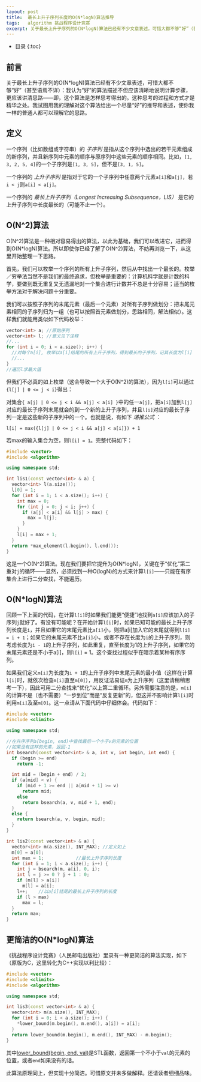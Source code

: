```yaml
---
layout: post
title:  最长上升子序列长度的O(N*logN)算法推导
tags:   algorithm 挑战程序设计竞赛
excerpt: 关于最长上升子序列的O(N*logN)算法已经有不少文章表述，可惜大都不够“好”（甚至语焉不详）：我认为“好”的算法描述不但应该清晰地说明计算步骤，更应该讲清思路——即，这个算法是怎样思考得出的。这种思考的过程和方式才是精华之处。我试图用我的理解对这个算法给出一个尽量“好”的推导和表述，使你我一样的普通人都可以理解它的思路。
---
```

* 目录
{:toc}

## 前言
关于最长上升子序列的O(N*logN)算法已经有不少文章表述，可惜大都不够“好”（甚至语焉不详）：我认为“好”的算法描述不但应该清晰地说明计算步骤，更应该讲清思路——即，这个算法是怎样思考得出的。这种思考的过程和方式才是精华之处。我试图用我的理解对这个算法给出一个尽量“好”的推导和表述，使你我一样的普通人都可以理解它的思路。

## 定义
一个序列（比如数组或字符串）的 _子序列_ 是指从这个序列中选出的若干元素组成的新序列，并且新序列中元素的顺序与原序列中这些元素的顺序相同。比如，`[1, 3, 2, 5, 4]`的一个子序列是`[1, 3, 5]`，但不是`[3, 1, 5]`。

一个序列的 _上升子序列_ 是指对于它的一个子序列中任意两个元素`a[i]`和`a[j]`，若`i < j`则`a[i] < a[j]`。

一个序列的 _最长上升子序列（Longest Increasing Subsequence，LIS）_ 是它的上升子序列中长度最长的（可能不止一个）。

## O(N^2)算法
O(N^2)算法是一种相对容易得出的算法，以此为基础，我们可以改进它，进而得到O(N*logN)算法。所以即使你已经了解了O(N^2)算法，不妨再浏览一下，从这里开始整理一下思路。

首先，我们可以枚举一个序列的所有上升子序列，然后从中找出一个最长的。枚举／穷举法当然不是我们的最终追求，但枚举是重要的：计算机科学就是计数的科学，要做到既无重复又无遗漏地对一个集合进行计数并不总是十分容易；适当的枚举方法对于解决问题十分重要。

我们可以按照子序列的末尾元素（最后一个元素）对所有子序列做划分：把末尾元素相同的子序列归为一组（也可以按照首元素做划分，思路相同，解法相似）。这样我们就能用类似如下代码枚举：

```cpp
vector<int> a; //原始序列
vector<int> l; //意义见下注释
//...
for (int i = 0; i < a.size(); i++) {
  //对每个a[i], 枚举以a[i]结尾的所有上升子序列，得到最长的子序列，记其长度为l[i]
  //...
}
//遍历l求最大值
```

但我们不必真的如上枚举（这会导致一个大于O(N^2)的算法），因为`l[i]`可以通过`{l[j] | 0 <= j < i}`得出：

对集合`{ a[j] | 0 <= j < i && a[j] < a[i] }`中的任一`a[j]`，把`a[i]`加到`l[j]`对应的最长子序列末尾就会的到一个新的上升子序列，并且`l[i]`对应的最长子序列一定是这些新的子序列中的一个。也就是说，有如下 _递推公式_ ：

`l[i] = max({l[j] | 0 <= j < i && a[j] < a[i]}) + 1`

若max的输入集合为空，则`l[i] = 1`。完整代码如下：

```cpp
#include <vector>
#include <algorithm>

using namespace std;

int lis1(const vector<int> & a) {
  vector<int> l(a.size());
  l[0] = 1;
  for (int i = 1; i < a.size(); i++) {
    int max = 0;
    for (int j = 0; j < i; j++) {
      if (a[j] < a[i] && l[j] > max) {
        max = l[j];
      }
    }
    l[i] = max + 1;
  }
  return *max_element(l.begin(), l.end());
}
```

这是一个O(N^2)算法。现在我们要把它提升为O(N*logN)，关键在于“优化”第二重对`j`的循环——显然，必须找到一种O(logN)的方式来计算`l[i]`——只能在有序集合上进行二分查找，不能遍历。

## O(N*logN)算法
回顾一下上面的代码，在计算`l[i]`时如果我们能更“便捷”地找到`a[i]`应该加入的子序列`j`就好了。有没有可能呢？在开始计算`l[i]`时，如果已知可能的最长上升子序列长度是`i`，并且如果它的末尾元素比`a[i]`小，则把a[i]加入它的末尾就得到`l[i] = i + 1`；如果它的末尾元素不比`a[i]`小，或者不存在长度为`i`的上升子序列，则考虑长度为`i - 1`的上升子序列，如此重复，直至长度为1的上升子序列，如果它的末尾元素还是不小于a[i]，则`l[i]` = 1。这个查找过程似乎在暗示着某种有序序列。

如果我们定义`m[i]`为长度为`i + 1`的上升子序列中末尾元素的最小值（这样在计算`l[i]`时，就依次检查`m[i]`直至`m[0]`），用反证法易证`m`为上升序列（这里请稍稍思考一下），因此可用二分查找来“优化”以上第二重循环。另外需要注意的是，`m[i]`的计算不是（也不需要）“一步到位”而是“反复更新”的，但这并不影响计算`l[i]`时利用`m[i]`及至`m[0]`。这一点请从下面代码中仔细体会。代码如下：

```cpp
#include <vector>
#include <climits>

using namespace std;

//在升序序列a[begin, end)中查找最后一个小于v的元素的位置
//如果没有这样的元素，返回-1
int bsearch(const vector<int> & a, int v, int begin, int end) {
  if (begin >= end)
    return -1;

  int mid = (begin + end) / 2;
  if (a[mid] < v) {
    if (mid + 1 >= end || a[mid + 1] >= v)
      return mid;
    else
      return bsearch(a, v, mid + 1, end);
  }
  else {
    return bsearch(a, v, begin, mid);
  }
}

int lis2(const vector<int> & a) {
  vector<int> m(a.size(), INT_MAX); //定义如上
  m[0] = a[0];
  int max = 1;            //最长上升子序列长度
  for (int i = 1; i < a.size(); i++) {
    int j = bsearch(m, a[i], 0, i);
    int l = j >= 0 ? j + 1 : 0;
    if (m[l] > a[i])
      m[l] = a[i];
    l++;    //以a[i]结尾的最长上升子序列的长度
    if (l > max)
      max = l;
  }
  return max;
}
```

## 更简洁的O(N*logN)算法
《挑战程序设计竞赛》（人民邮电出版社）里录有一种更简洁的算法实现，如下（原版为C，这里转化为C++实现以利比较）：

```cpp
#include <vector>
#include <climits>
#include <algorithm>

using namespace std;

int lis3(const vector<int> & a) {
  vector<int> m(a.size(), INT_MAX);
  for (int i = 0; i < a.size(); i++) {
    *lower_bound(m.begin(), m.end(), a[i]) = a[i];
  }
  return lower_bound(m.begin(), m.end(), INT_MAX) - m.begin();
}
```

其中[lower_bound(begin, end, val)](http://www.cplusplus.com/reference/algorithm/lower_bound/)是STL函数，返回第一个不小于`val`的元素的位置，或者`end`如果没有的话。

此算法原理同上，但实现十分简洁。可惜原文并未多做解释。还请读者细细品味。
